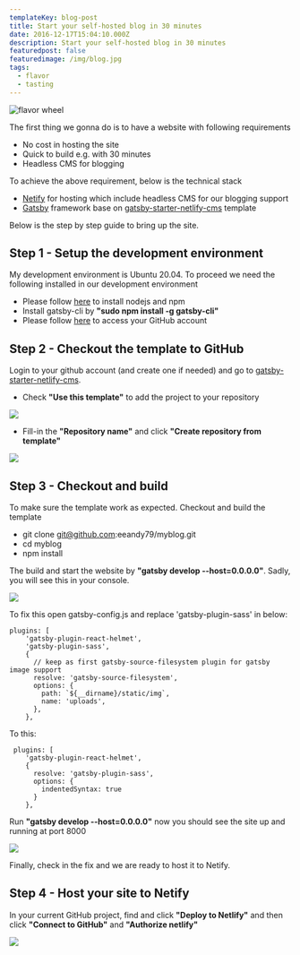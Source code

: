 ```yaml
---
templateKey: blog-post
title: Start your self-hosted blog in 30 minutes
date: 2016-12-17T15:04:10.000Z
description: Start your self-hosted blog in 30 minutes
featuredpost: false
featuredimage: /img/blog.jpg
tags:
  - flavor
  - tasting
---
```

![flavor wheel](/img/blog.jpg)

The first thing we gonna do is to have a website with following requirements

* No cost in hosting the site
* Quick to build e.g. with 30 minutes
* Headless CMS for blogging 

To achieve the above requirement, below is the technical stack

* [Netify](https://www.netlify.com/) for hosting which include headless CMS for our blogging support
* [Gatsby](https://www.gatsbyjs.com/) framework base on [gatsby-starter-netlify-cms](https://github.com/netlify-templates/gatsby-starter-netlify-cms) template

Below is the step by step guide to bring up the site.

## Step 1 - Setup the development environment

My development environment is Ubuntu 20.04. To proceed we need the following installed in our development environment

* Please follow [here](https://linuxize.com/post/how-to-install-node-js-on-ubuntu-18.04/) to install nodejs and npm
* Install gatsby-cli by **"sudo npm install -g gatsby-cli"**
* Please follow [here](https://docs.github.com/en/github/authenticating-to-github/connecting-to-github-with-ssh/adding-a-new-ssh-key-to-your-github-account) to access your GitHub account

## Step 2 - Checkout the template to GitHub

Login to your github account (and create one if needed) and go to [gatsby-starter-netlify-cms](https://github.com/netlify-templates/gatsby-starter-netlify-cms). 

* Check **"Use this template"** to add the project to your repository

![](/img/step1.jpg)

* Fill-in the **"Repository name"** and click **"Create repository from template"**

![](/img/step1b.jpg)

## Step 3 - Checkout and build

To make sure the template work as expected. Checkout and build the template

* git clone git@github.com:eeandy79/myblog.git
* cd myblog
* npm install

The build and start the website by **"gatsby develop --host=0.0.0.0"**. Sadly, you will see this in your console.

![](/img/step1c.jpg)

To fix this open gatsby-config.js and replace 'gatsby-plugin-sass' in below:

```
plugins: [
    'gatsby-plugin-react-helmet',
    'gatsby-plugin-sass',
    {
      // keep as first gatsby-source-filesystem plugin for gatsby image support
      resolve: 'gatsby-source-filesystem',
      options: {
        path: `${__dirname}/static/img`,
        name: 'uploads',
      },
    },
```

To this:

```
 plugins: [
    'gatsby-plugin-react-helmet',
    {
      resolve: 'gatsby-plugin-sass',
      options: {
        indentedSyntax: true
      }
    },

```

Run **"gatsby develop --host=0.0.0.0"** now you should see the site up and running at port 8000

![](/img/step1d.jpg)

Finally, check in the fix and we are ready to host it to Netify.

## Step 4 - Host your site to Netify

In your current GitHub project, find and click **"Deploy to Netlify"** and then click **"Connect to GitHub"** and **"Authorize netlify"**

![](/img/step2.jpg)